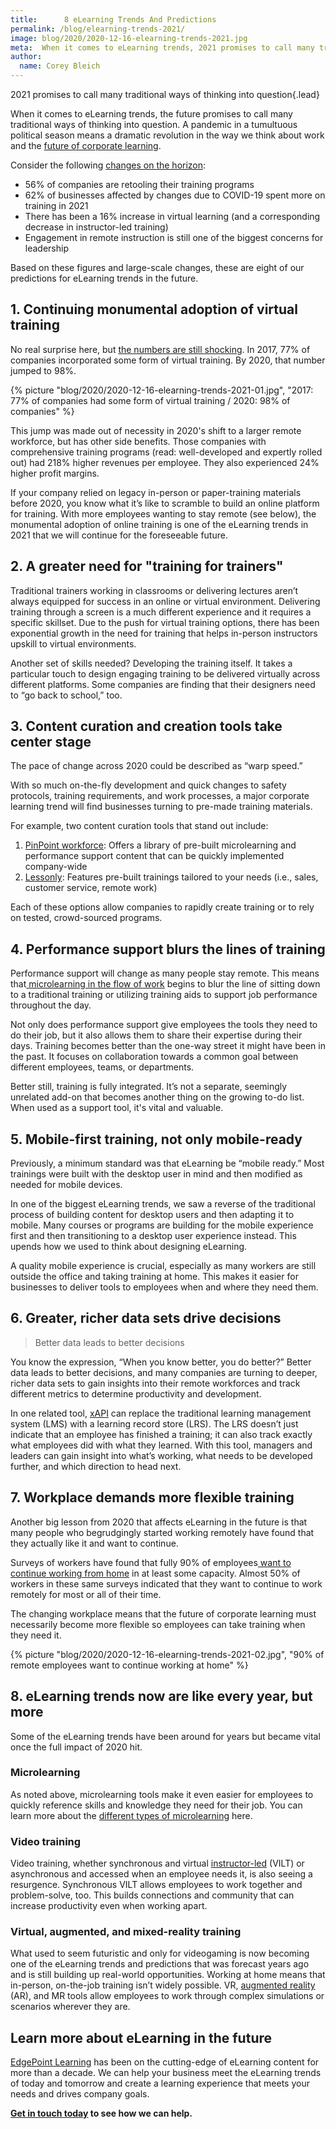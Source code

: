 ```yaml
---
title:      8 eLearning Trends And Predictions
permalink: /blog/elearning-trends-2021/
image: blog/2020/2020-12-16-elearning-trends-2021.jpg
meta:  When it comes to eLearning trends, 2021 promises to call many traditional ways of thinking into question. These are our predictions for 2021 trends.
author:
  name: Corey Bleich
---
```


2021 promises to call many traditional ways of thinking into question{.lead}

When it comes to eLearning trends, the future promises to call many traditional ways of thinking into question. A pandemic in a tumultuous political season means a dramatic revolution in the way we think about work and the [future of corporate learning](/blog/future-of-corporate-training-2019/). 

Consider the following [changes on the horizon](https://www.nxtbook.com/nxtbooks/trainingindustry/tiq_20200708/index.php#/p/4):

* 56% of companies are retooling their training programs
* 62% of businesses affected by changes due to COVID-19 spent more on training in 2021
* There has been a 16% increase in virtual learning (and a corresponding decrease in instructor-led training)
* Engagement in remote instruction is still one of the biggest concerns for leadership

Based on these figures and large-scale changes, these are eight of our predictions for eLearning trends in the future.

## 1. Continuing monumental adoption of virtual training 

No real surprise here, but [the numbers are still shocking](https://techjury.net/blog/elearning-statistics/). In 2017, 77% of companies incorporated some form of virtual training. By 2020, that number jumped to 98%. 

{% picture "blog/2020/2020-12-16-elearning-trends-2021-01.jpg", "2017: 77% of companies had some form of virtual training / 2020: 98% of companies" %}

This jump was made out of necessity in 2020's shift to a larger remote workforce, but has other side benefits. Those companies with comprehensive training programs (read: well-developed and expertly rolled out) had 218% higher revenues per employee. They also experienced 24% higher profit margins.

If your company relied on legacy in-person or paper-training materials before 2020, you know what it’s like to scramble to build an online platform for training. With more employees wanting to stay remote (see below), the monumental adoption of online training is one of the eLearning trends in 2021 that we will continue for the foreseeable future.

## 2. A greater need for "training for trainers" 

Traditional trainers working in classrooms or delivering lectures aren’t always equipped for success in an online or virtual environment. Delivering training through a screen is a much different experience and it requires a specific skillset. Due to the push for virtual training options, there has been exponential growth in the need for training that helps in-person instructors upskill to virtual environments. 

Another set of skills needed? Developing the training itself. It takes a particular touch to design engaging training to be delivered virtually across different platforms. Some companies are finding that their designers need to “go back to school,” too. 

## 3. Content curation and creation tools take center stage  

The pace of change across 2020 could be described as “warp speed.” 

With so much on-the-fly development and quick changes to safety protocols, training requirements, and work processes, a major corporate learning trend will find businesses turning to pre-made training materials.

For example, two content curation tools that stand out include: 

1. [PinPoint workforce](https://www.pinpointworkforce.com/): Offers a library of pre-built microlearning and performance support content that can be quickly implemented company-wide
2. [Lessonly](https://www.lessonly.com/): Features pre-built trainings tailored to your needs (i.e., sales, customer service, remote work)

Each of these options allow companies to rapidly create training or to rely on tested, crowd-sourced programs.

## 4. Performance support blurs the lines of training 

Performance support will change as many people stay remote. This means that[ microlearning in the flow of work](https://www.pinpointworkforce.com/post/microlearing-in-the-flow-of-work) begins to blur the line of sitting down to a traditional training or utilizing training aids to support job performance throughout the day.

Not only does performance support give employees the tools they need to do their job, but it also allows them to share their expertise during their days. Training becomes better than the one-way street it might have been in the past. It focuses on collaboration towards a common goal between different employees, teams, or departments.

Better still, training is fully integrated. It’s not a separate, seemingly unrelated add-on that becomes another thing on the growing to-do list. When used as a support tool, it's vital and valuable. 

## 5. Mobile-first training, not only mobile-ready 

Previously, a minimum standard was that eLearning be “mobile ready.” Most trainings were built with the desktop user in mind and then modified as needed for mobile devices.

In one of the biggest eLearning trends, we saw a reverse of the traditional process of building content for desktop users and then adapting it to mobile. Many courses or programs are building for the mobile experience first and then transitioning to a desktop user experience instead. This upends how we used to think about designing eLearning. 

A quality mobile experience is crucial, especially as many workers are still outside the office and taking training at home. This makes it easier for businesses to deliver tools to employees when and where they need them.

## 6. Greater, richer data sets drive decisions  

>Better data leads to better decisions


You know the expression, “When you know better, you do better?” Better data leads to better decisions, and many companies are turning to deeper, richer data sets to gain insights into their remote workforces and track different metrics to determine productivity and development. 

In one related tool, [xAPI](https://xapi.com/) can replace the traditional learning management system (LMS) with a learning record store (LRS). The LRS doesn’t just indicate that an employee has finished a training; it can also track exactly what employees did with what they learned. With this tool, managers and leaders can gain insight into what’s working, what needs to be developed further, and which direction to head next.

## 7. Workplace demands more flexible training 

Another big lesson from 2020 that affects eLearning in the future is that many people who begrudgingly started working remotely have found that they actually like it and want to continue. 

Surveys of workers have found that fully 90% of employees[ want to continue working from home](https://workplaceinsight.net/large-majority-of-people-want-to-continue-some-form-of-flexible-working/) in at least some capacity. Almost 50% of workers in these same surveys indicated that they want to continue to work remotely for most or all of their time.

The changing workplace means that the future of corporate learning must necessarily become more flexible so employees can take training when they need it.  

{% picture "blog/2020/2020-12-16-elearning-trends-2021-02.jpg", "90% of remote employees want to continue working at home" %}

## 8. eLearning trends now are like every year, but more 

Some of the eLearning trends have been around for years but became vital once the full impact of 2020 hit. 

### Microlearning

As noted above, microlearning tools make it even easier for employees to quickly reference skills and knowledge they need for their job. You can learn more about the [different types of microlearning](/blog/types-of-microlearning/) here.

### Video training

Video training, whether synchronous and virtual [instructor-led](/blog/virtual-instructor-led-training/) (VILT) or asynchronous and accessed when an employee needs it, is also seeing a resurgence. Synchronous VILT allows employees to work together and problem-solve, too. This builds connections and community that can increase productivity even when working apart. 

### Virtual, augmented, and mixed-reality training

What used to seem futuristic and only for videogaming is now becoming one of the eLearning trends and predictions that was forecast years ago and is still building up real-world opportunities. Working at home means that in-person, on-the-job training isn’t widely possible. VR, [augmented reality](/blog/future-of-augmented-reality/) (AR), and MR tools allow employees to work through complex simulations or scenarios wherever they are.

## Learn more about eLearning in the future

[EdgePoint Learning](/) has been on the cutting-edge of eLearning content for more than a decade. We can help your business meet the eLearning trends of today and tomorrow and create a learning experience that meets your needs and drives company goals. 

**[Get in touch today](/contact/) to see how we can help.**
